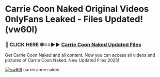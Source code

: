 # Carrie Coon Naked Original Videos 0nlyFans Leaked - Files Updated! (vw60l)

<h3>🔴 CLICK HERE 🌐==►► <a href="https://tinyurl.com/yckcrads" rel="nofollow">Carrie Coon Naked Updated Files</a></h3>

Get Carrie Coon Naked and all content. Now you can access all videos and pictures of Carrie Coon Naked. New Updated Files 2025!

[![vw60l](https://i.imgur.com/hpKpOFt.gif)](https://tinyurl.com/yckcrads)
carrie anne naked